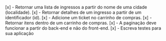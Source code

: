 [x] - Retornar uma lista de ingressos a partir do nome de uma cidade (localidade).
[x] - Retornar detalhes de um ingresso a partir de um identificador (id).
[x] - Adicione um ticket no carrinho de compras.
[x] - Retornar itens dentro de um carrinho de compras.
[x] - A paginação deve funcionar a partir do back-end e não do front-end.
[x] - Escreva testes para sua aplicação